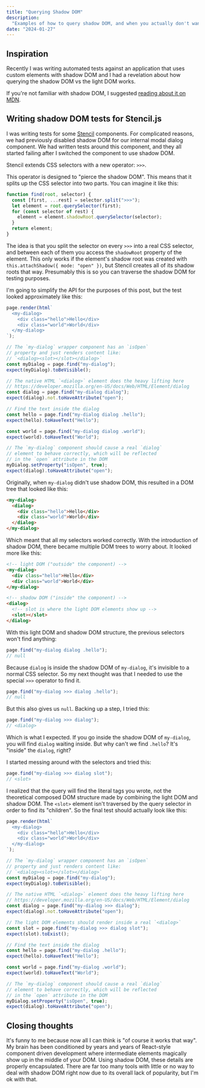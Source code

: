 ```yaml
---
title: "Querying Shadow DOM"
description:
  "Examples of how to query shadow DOM, and when you actually don't want to."
date: "2024-01-27"
---
```


## Inspiration

Recently I was writing automated tests against an application that uses custom
elements with shadow DOM and I had a revelation about how querying the shadow
DOM vs the light DOM works.

If you're not familiar with shadow DOM, I suggested
[reading about it on MDN](https://developer.mozilla.org/en-US/docs/Web/API/Web_components/Using_shadow_DOM).

## Writing shadow DOM tests for Stencil.js

I was writing tests for some [Stencil](https://stenciljs.com/) components. For
complicated reasons, we had previously disabled shadow DOM for our internal
modal dialog component. We had written tests around this component, and they all
started failing after I switched the component to use shadow DOM.

Stencil extends CSS selectors with a new operator: `>>>`.

This operator is designed to "pierce the shadow DOM". This means that it splits
up the CSS selector into two parts. You can imagine it like this:

```js
function find(root, selector) {
  const [first, ...rest] = selector.split(">>>");
  let element = root.querySelector(first);
  for (const selector of rest) {
    element = element.shadowRoot.querySelector(selector);
  }
  return element;
}
```

The idea is that you split the selector on every `>>>` into a real CSS selector,
and between each of them you access the `shadowRoot` property of the element.
This only works if the element's shadow root was created with
`this.attachShadow({ mode: "open" })`, but Stencil creates all of its shadow
roots that way. Presumably this is so you can traverse the shadow DOM for
testing purposes.

I'm going to simplify the API for the purposes of this post, but the test looked
approximately like this:

```js
page.render(html`
  <my-dialog>
    <div class="hello">Hello</div>
    <div class="world">World</div>
  </my-dialog>
`);

// The `my-dialog` wrapper component has an `isOpen`
// property and just renders content like:
// `<dialog><slot></slot></dialog>`
const myDialog = page.find("my-dialog");
expect(myDialog).toBeVisible();

// The native HTML `<dialog>` element does the heavy lifting here
// https://developer.mozilla.org/en-US/docs/Web/HTML/Element/dialog
const dialog = page.find("my-dialog dialog");
expect(dialog).not.toHaveAttribute("open");

// Find the text inside the dialog
const hello = page.find("my-dialog dialog .hello");
expect(hello).toHaveText("Hello");

const world = page.find("my-dialog dialog .world");
expect(world).toHaveText("World");

// The `my-dialog` component should cause a real `dialog`
// element to behave correctly, which will be reflected
// in the `open` attribute in the DOM
myDialog.setProperty("isOpen", true);
expect(dialog).toHaveAttribute("open");
```

Originally, when `my-dialog` didn't use shadow DOM, this resulted in a DOM tree
that looked like this:

```html
<my-dialog>
  <dialog>
    <div class="hello">Hello</div>
    <div class="world">World</div>
  </dialog>
</my-dialog>
```

Which meant that all my selectors worked correctly. With the introduction of
shadow DOM, there became multiple DOM trees to worry about. It looked more like
this:

```html
<!-- light DOM ("outside" the component) -->
<my-dialog>
  <div class="hello">Hello</div>
  <div class="world">World</div>
</my-dialog>

<!-- shadow DOM ("inside" the component) -->
<dialog>
  <!-- slot is where the light DOM elements show up -->
  <slot></slot>
</dialog>
```

With this light DOM and shadow DOM structure, the previous selectors won't find
anything:

```js
page.find("my-dialog dialog .hello");
// null
```

Because `dialog` is inside the shadow DOM of `my-dialog`, it's invisible to a
normal CSS selector. So my next thought was that I needed to use the special
`>>>` operator to find it.

```js
page.find("my-dialog >>> dialog .hello");
// null
```

But this also gives us `null`. Backing up a step, I tried this:

```js
page.find("my-dialog >>> dialog");
// <dialog>
```

Which is what I expected. If you go inside the shadow DOM of `my-dialog`, you
will find `dialog` waiting inside. But why can't we find `.hello`? It's "inside"
the `dialog`, right?

I started messing around with the selectors and tried this:

```js
page.find("my-dialog >>> dialog slot");
// <slot>
```

I realized that the query will find the literal tags you wrote, not the
theoretical composed DOM structure made by combining the light DOM and shadow
DOM. The `<slot>` element isn't traversed by the query selector in order to find
its "children". So the final test should actually look like this:

```js
page.render(html`
  <my-dialog>
    <div class="hello">Hello</div>
    <div class="world">World</div>
  </my-dialog>
`);

// The `my-dialog` wrapper component has an `isOpen`
// property and just renders content like:
// `<dialog><slot></slot></dialog>`
const myDialog = page.find("my-dialog");
expect(myDialog).toBeVisible();

// The native HTML `<dialog>` element does the heavy lifting here
// https://developer.mozilla.org/en-US/docs/Web/HTML/Element/dialog
const dialog = page.find("my-dialog >>> dialog");
expect(dialog).not.toHaveAttribute("open");

// The light DOM elements should render inside a real `<dialog>`
const slot = page.find("my-dialog >>> dialog slot");
expect(slot).toExist();

// Find the text inside the dialog
const hello = page.find("my-dialog .hello");
expect(hello).toHaveText("Hello");

const world = page.find("my-dialog .world");
expect(world).toHaveText("World");

// The `my-dialog` component should cause a real `dialog`
// element to behave correctly, which will be reflected
// in the `open` attribute in the DOM
myDialog.setProperty("isOpen", true);
expect(dialog).toHaveAttribute("open");
```

## Closing thoughts

It's funny to me because now all I can think is "of course it works that way".
My brain has been conditioned by years and years of React-style component driven
development where intermediate elements magically show up in the middle of your
DOM. Using shadow DOM, these details are properly encapsulated. There are far
too many tools with little or no way to deal with shadow DOM right now due to
its overall lack of popularity, but I'm ok with that.
